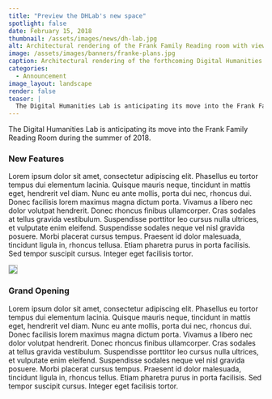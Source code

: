 ```yaml
---
title: "Preview the DHLab's new space"
spotlight: false
date: February 15, 2018
thumbnail: /assets/images/news/dh-lab.jpg
alt: Architectural rendering of the Frank Family Reading room with view of work stations as well as a special projects area enclosed by a glass cube.
image: /assets/images/banners/franke-plans.jpg
caption: Architectural rendering of the forthcoming Digital Humanities Lab in the Franke Family Reading Room, courtesy of Apicella + Bunton Architects, LLC (January 8, 2018).
categories:
  - Announcement
image_layout: landscape
render: false
teaser: |
  The Digital Humanities Lab is anticipating its move into the Frank Family Reading Room during the summer of 2018.
---
```


The Digital Humanities Lab is anticipating its move into the Frank Family Reading Room during the summer of 2018.

### New Features

Lorem ipsum dolor sit amet, consectetur adipiscing elit. Phasellus eu tortor tempus dui elementum lacinia. Quisque mauris neque, tincidunt in mattis eget, hendrerit vel diam. Nunc eu ante mollis, porta dui nec, rhoncus dui. Donec facilisis lorem maximus magna dictum porta. Vivamus a libero nec dolor volutpat hendrerit. Donec rhoncus finibus ullamcorper. Cras sodales at tellus gravida vestibulum. Suspendisse porttitor leo cursus nulla ultrices, et vulputate enim eleifend. Suspendisse sodales neque vel nisl gravida posuere. Morbi placerat cursus tempus. Praesent id dolor malesuada, tincidunt ligula in, rhoncus tellusa. Etiam pharetra purus in porta facilisis. Sed tempor suscipit cursus. Integer eget facilisis tortor.<br/>

<img src='{{ site.baseurl }}/assets/images/news/DHLab-Franke-view1.jpg' style='border:1px solid silver'>

### Grand Opening

Lorem ipsum dolor sit amet, consectetur adipiscing elit. Phasellus eu tortor tempus dui elementum lacinia. Quisque mauris neque, tincidunt in mattis eget, hendrerit vel diam. Nunc eu ante mollis, porta dui nec, rhoncus dui. Donec facilisis lorem maximus magna dictum porta. Vivamus a libero nec dolor volutpat hendrerit. Donec rhoncus finibus ullamcorper. Cras sodales at tellus gravida vestibulum. Suspendisse porttitor leo cursus nulla ultrices, et vulputate enim eleifend. Suspendisse sodales neque vel nisl gravida posuere. Morbi placerat cursus tempus. Praesent id dolor malesuada, tincidunt ligula in, rhoncus tellus. Etiam pharetra purus in porta facilisis. Sed tempor suscipit cursus. Integer eget facilisis tortor.
